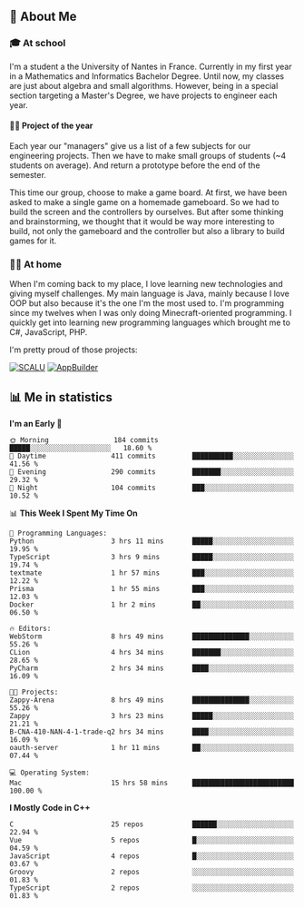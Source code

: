## 👀 About Me

### 🎓 At school

I'm a student a the University of Nantes in France. Currently in my first year in a Mathematics and Informatics Bachelor Degree. Until now, my classes are just about algebra and small algorithms. However, being in a special section targeting a Master's Degree, we have projects to engineer each year. 

#### 🔧🔬 Project of the year

Each year our "managers" give us a list of a few subjects for our engineering projects. Then we have to make small groups of students (~4 students on average). And return a prototype before the end of the semester.

This time our group, choose to make a game board. At first, we have been asked to make a single game on a homemade gameboard. So we had to build the screen and the controllers by ourselves. 
But after some thinking and brainstorming, we thought that it would be way more interesting to build, not only the gameboard and the controller but also a library to build games for it.

### 👨‍💻 At home

When I'm coming back to my place, I love learning new technologies and giving myself challenges. My main language is Java, mainly because I love OOP but also because it's the one I'm the most used to. I'm programming since my twelves when I was only doing Minecraft-oriented programming.  I quickly get into learning new programming languages which brought me to C#, JavaScript, PHP. 

I'm pretty proud of those projects:

[![SCALU](https://github-readme-stats.vercel.app/api/pin?username=renardfute&repo=SCALU)](https://github.com/renardfute/scalu)
[![AppBuilder](https://github-readme-stats.vercel.app/api/pin?username=pulsedev2&repo=AppBuilder)](https://github.com/pulsedev2/AppBuilder)

## 📊 Me in statistics
<!--START_SECTION:waka-->
**I'm an Early 🐤** 

```text
🌞 Morning                184 commits         █████░░░░░░░░░░░░░░░░░░░░   18.60 % 
🌆 Daytime                411 commits         ██████████░░░░░░░░░░░░░░░   41.56 % 
🌃 Evening                290 commits         ███████░░░░░░░░░░░░░░░░░░   29.32 % 
🌙 Night                  104 commits         ███░░░░░░░░░░░░░░░░░░░░░░   10.52 % 
```


📊 **This Week I Spent My Time On** 

```text
💬 Programming Languages: 
Python                   3 hrs 11 mins       █████░░░░░░░░░░░░░░░░░░░░   19.95 % 
TypeScript               3 hrs 9 mins        █████░░░░░░░░░░░░░░░░░░░░   19.74 % 
textmate                 1 hr 57 mins        ███░░░░░░░░░░░░░░░░░░░░░░   12.22 % 
Prisma                   1 hr 55 mins        ███░░░░░░░░░░░░░░░░░░░░░░   12.03 % 
Docker                   1 hr 2 mins         ██░░░░░░░░░░░░░░░░░░░░░░░   06.50 % 

🔥 Editors: 
WebStorm                 8 hrs 49 mins       ██████████████░░░░░░░░░░░   55.26 % 
CLion                    4 hrs 34 mins       ███████░░░░░░░░░░░░░░░░░░   28.65 % 
PyCharm                  2 hrs 34 mins       ████░░░░░░░░░░░░░░░░░░░░░   16.09 % 

🐱‍💻 Projects: 
Zappy-Arena              8 hrs 49 mins       ██████████████░░░░░░░░░░░   55.26 % 
Zappy                    3 hrs 23 mins       █████░░░░░░░░░░░░░░░░░░░░   21.21 % 
B-CNA-410-NAN-4-1-trade-q2 hrs 34 mins       ████░░░░░░░░░░░░░░░░░░░░░   16.09 % 
oauth-server             1 hr 11 mins        ██░░░░░░░░░░░░░░░░░░░░░░░   07.44 % 

💻 Operating System: 
Mac                      15 hrs 58 mins      █████████████████████████   100.00 % 
```

**I Mostly Code in C++** 

```text
C                        25 repos            ██████░░░░░░░░░░░░░░░░░░░   22.94 % 
Vue                      5 repos             █░░░░░░░░░░░░░░░░░░░░░░░░   04.59 % 
JavaScript               4 repos             █░░░░░░░░░░░░░░░░░░░░░░░░   03.67 % 
Groovy                   2 repos             ░░░░░░░░░░░░░░░░░░░░░░░░░   01.83 % 
TypeScript               2 repos             ░░░░░░░░░░░░░░░░░░░░░░░░░   01.83 % 
```




<!--END_SECTION:waka-->
